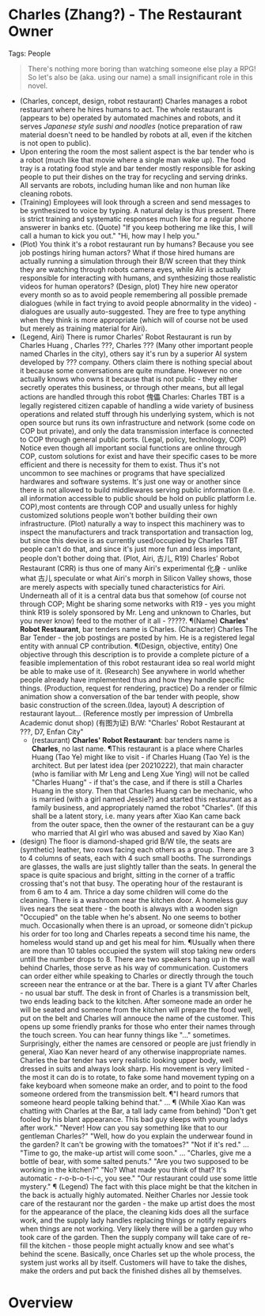 # Charles (Zhang?) - The Restaurant Owner

Tags: People

> There's nothing more boring than watching someone else play a RPG! So let's also be (aka. using our name) a small insignificant role in this novel.

<!-- I like it. This can be a self-contained small isolated piece that do not have much to do at all with the overarching concept of P9 and the Simulatione universe. -->

* (Charles, concept, design, robot restaurant) Charles manages a robot restaurant where he hires humans to act. The whole restaurant is (appears to be) operated by automated machines and robots, and it serves *Japanese style sushi and noodles* (notice preparation of raw material doesn't need to be handled by robots at all, even if the kitchen is not open to public). 
* Upon entering the room the most salient aspect is the bar tender who is a robot (much like that movie where a single man wake up). The food tray is a rotating food style and bar tender mostly responsible for asking people to put their dishes on the tray for recycling and serving drinks. All servants are robots, including human like and non human like cleaning robots. 
* (Training) Employees will look through a screen and send messages to be synthesized to voice by typing. A natural delay is thus present. There is strict training and systematic responses much like for a regular phone answerer in banks etc. (Quote) "If you keep bothering me like this, I will call a human to kick you out." "Hi, how may I help you." 
* (Plot) You think it's a robot restaurant run by humans? Because you see job postings hiring human actors? What if those hired humans are actually running a simulation through their B/W screen that they think they are watching through robots camera eyes, while Airi is actually responsible for interacting with humans, and synthesizing those realistic videos for human operators? (Design, plot) They hire new operator every month so as to avoid people remembering all possible premade dialogues (while in fact trying to avoid people abnormality in the video) - dialogues are usually auto-suggested. They are free to type anything when they think is more appropriate (which will of course not be used but merely as training material for Airi).
* (Legend, Airi) There is rumor Charles' Robot Restaurant is run by Charles Huang <!--(Remark, #20230614) At that time I meant the character now named Tao Ye - who will in the future be further renamed; It made sense to make this "myth" because both this fictional character Charles Zhang and Tao Ye had the same "Charles" as English name; However, when we change the name of Tao Ye further, this 谐音-like incident may no longer apply-->, Charles ???, Charles ??? (Many other important people named Charles in the city), others say it's run by a superior AI system developed by ??? company. Others claim there is nothing special about it because some conversations are quite mundane. However no one actually knows who owns it because that is not public - they either secretly operates this business, or through other means, but all legal actions are handled through this robot 傀儡 Charles: Charles TBT is a legally registered citizen capable of handling a wide variety of business operations and related stuff through his underlying system, which is not open source but runs its own infrastructure and network (some code on COP but private), and only the data transmission interface is connected to COP through general public ports. (Legal, policy, technology, COP) Notice even though all important social functions are online through COP, custom solutions for exist and have their specific cases to be more efficient and there is necessity for them to exist. Thus it's not uncommon to see machines or programs that have specialized hardwares and software systems. It's just one way or another since there is not allowed to build middlewares serving public information (I.e. all information accessible to public should be hold on public platform I.e. COP),most contents are through COP and usually unless for highly customized solutions people won't bother building their own infrastructure. (Plot) naturally a way to inspect this machinery was to inspect the manufacturers and track transportation and transaction log, but since this device is as currently used/occupied by Charles TBT people can't do that, and since it's just more fun and less important, people don't bother doing that. (Plot, Airi, 古儿, R19) Charles' Robot Restaurant (CRR) is thus one of many Airi's experimental 化身 - unlike what 古儿 speculate or what Airi's morph in Silicon Valley shows, those are merely aspects with specially tuned characteristics for Airi. Underneath all of it is a central data bus that somehow (of course not through COP; Might be sharing some networks with R19 - yes you might think R19 is solely sponsored by Mr. Leng and unknown to Charles, but you never know) feed to the mother of it all - ?????. ¶(Name) **Charles' Robot Restaurant**, bar tenders name is Charles. (Character) Charles The Bar Tender - the job postings are posted by him. He is a registered legal entity with annual CP contribution. ¶(Design, objective, entity) One objective through this description is to provide a complete picture of a feasible implementation of this robot restaurant idea so real world might be able to make use of it. (Research) See anywhere in world whether people already have implemented thus and how they handle specific things. (Production, request for rendering, practice) Do a render or filmic animation show a conversation of the bar tender with people, show basic construction of the screen.(Idea, layout) A description of restaurant layout... (Reference mostly per impression of Umbrella Academic donut shop) (有图为证) B/W: "Charles' Robot Restaurant at ???, D7, Enfan City"
	* (restaurant) **Charles' Robot Restaurant**: bar tenders name is **Charles**, no last name. ¶This restaurant is a place where Charles Huang (Tao Ye) might like to visit - if Charles Huang (Tao Ye) is the architect. But per latest idea (per 20210222), that main character (who is familiar with Mr Leng and Leng Xue Ying) will not be called "Charles Huang" - if that's the case, and if there is still a Charles Huang in the story. Then that Charles Huang can be mechanic, who is married (with a girl named Jessie?) and started this restaurant as a family business, and appropriately named the robot "Charles". (If this shall be a latent story, i.e. many years after Xiao Kan came back from the outer space, then the owner of the restaurant can be a guy who married that AI girl who was abused and saved by Xiao Kan)
* (design) The floor is diamond-shaped grid B/W tile, the seats are (synthetic) leather, two rows facing each others as a group. There are 3 to 4 columns of seats, each with 4 such small booths. The surrondings are glasses, the walls are just slightly taller than the seats. In general the space is quite spacious and bright, sitting in the corner of a traffic crossing that's not that busy. The operating hour of the restaurant is from 6 am to 4 am. Thrice a day some children will come do the cleaning. There is a washroom near the kitchen door. A homeless guy lives nears the seat there - the booth is always with a wooden sign "Occupied" on the table when he's absent. No one seems to bother much. Occasionally when there is an uproad, or someone didn't pickup his order for too long and Charles repeats a second time his name, the homeless would stand up and get his meal for him. ¶Usually when there are more than 10 tables occupied the system will stop taking new orders untill the number drops to 8. There are two speakers hang up in the wall behind Charles, those serve as his way of communication. Customers can order either while speaking to Charles or directly through the touch screeen near the entrance or at the bar. There is a giant TV after Charles - no usual bar stuff. The desk in front of Charles is a transmission belt, two ends leading back to the kitchen. After someone made an order he will be seated and someone from the kitchen will prepare the food well, put on the belt and Charles will annouce the name of the customer. This opens up some friendly pranks for those who enter their names through the touch screen. You can hear funny things like "..." sometimes. Surprisingly, either the names are censored or people are just friendly in general, Xiao Kan never heard of any otherwise inappropriate names. Charles the bar tender has very realistic looking upper body, well dressed in suits and always look sharp. His movement is very limited - the most it can do is to rotate, to fake some hand movement typing on a fake keyboard when someone make an order, and to point to the food someone ordered from the transmission belt. ¶"I heard rumors that someone heard people talking behind that." ... ¶ (While Xiao Kan was chatting with Charles at the Bar, a tall lady came from behind) "Don't get fooled by his blant appearance. This bad guy sleeps with young ladys after work." "Never! How can you say something like that to our gentleman Charles?" "Well, how do you explain the underwear found in the garden? It can't be growing with the tomatoes?" "Not if it's red." ... "Time to go, the make-up artist will come soon." ... "Charles, give me a bottle of bear, with some salted penuts." "Are you two supposed to be working in the kitchen?" "No? What made you think of that? It's automatic - r-o-b-o-t-i-c, you see." "Our restaurant could use some little mystery." ¶ (Legend) The fact with this place might be that the kitchen in the back is actually highly automated. Neither Charles nor Jessie took care of the restaurant nor the garden - the make up artist does the most for the appearance of the place, the cleaning kids does all the surface work, and the supply lady handles replacing things or notify repairers when things are not working. Very likely there will be a garden guy who took care of the garden. Then the supply company will take care of re-fill the kitchen - those people might actually know and see what's behind the scene. Basically, once Charles set up the whole process, the system just works all by itself. Customers will have to take the dishes, make the orders and put back the finished dishes all by themselves.

# Overview